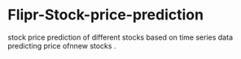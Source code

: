 # Flipr-Stock-price-prediction
stock price prediction of different stocks based on time series data  predicting price ofnnew stocks .
